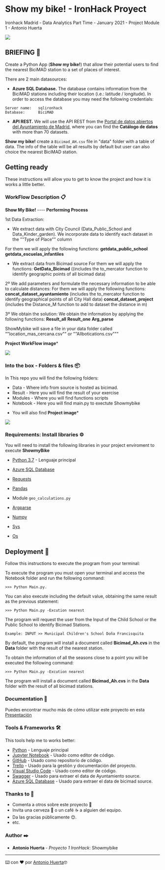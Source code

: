 # Show my bike! - IronHack Proyect
Ironhack Madrid - Data Analytics Part Time - January 2021 - Project Module 1 - Antonio Huerta
<p align="left"><img src="https://cdn-images-1.medium.com/max/184/1*2GDcaeYIx_bQAZLxWM4PsQ@2x.png"></p>

## BRIEFING  📌

Create a Python App (**Show my bike!**) that allow their potential users to find the nearest BiciMAD station to a set of places of interest.

There are 2 main datasources:

- **Azure SQL Database.** The database contains information from the BiciMAD stations including their location (i.e.: latitude / longitude). In order to access the database you may need the following credentials:
```
Server name:   sqlironhack
Database:      BiciMAD
```
- **API REST.** We will use the API REST from the [Portal de datos abiertos del Ayuntamiento de Madrid](https://datos.madrid.es/nuevoMadrid/swagger-ui-master-2.2.10/dist/index.html?url=/egobfiles/api.datos.madrid.es.json#/), where you can find the __Catálogo de datos__ with more than 70 datasets.

**Show my bike!** create a `Bicimad_AH.csv` file in "data" folder with a table of data. The info of the table will be all results by default but user can also choice the nearest BiciMAD station.


## Getting ready

These instructions will allow you to get to know the project and how it is works a little better.


### WorkFlow Description  📋

**Show My Bike!** ---- **Performing Process**

1st Data Extraction:
- We extract data with City Council (Data_Public_School and Data_Kinder_garden).
We incorporate data to identify each dataset in the ""Type of Place"" column

For them we will apply the following functions:
**getdata_public_school
getdata_escuelas_infantiles**

- We extract data from Bicimad source
For them we will apply the functions:
**GetData_Bicimad** ((includes the to_mercator function to identify geographic points of all bicimad data)

2º We add parameters and formulate the necessary information to be able to calculate distances:
For them we will apply the following functions:
**concat_dataset_ayuntamiento** (includes the to_mercator function to identify geographical points of all City Hall data)
**concat_dataset_project** (includes the Distance_M function to add to dataset the distance in m)

3º We obtain the solution:
We obtain the information by applying the following functions:
**Result_all**
**Result_one**
**Arg_parse**

ShowMybike will save a file in your data folder called ""location_mas_cercana.csv"" or ""Allbotications.csv"""


**Project WorkFlow image***
<p align="left"><img src="https://drive.google.com/file/d/1j0_XNpKh5O8BM5DFSg92UvRLc6AXmTRI/view?usp=sharing"></p>



### Into the box - Folders & files  📦

In This repo you will find the following folders:

- Data - Where info from source is hosted as bicimad.
- Result - Here you will find the result of your exercise
- Modules - Where you will find functions scripts
- Notebook - Here you will find main.py to exectute Showmybike

* You will also find 
**Project image***
<p align="left"><img src="https://drive.google.com/file/d/1aSxouxrdJIB3r3FS5kcgvT-RagOKrqM9/view?usp=sharing"></p>


### Requirements: Install libraries ⚙️

You will need to install the following libraries in your project enviroment to execute **ShowmyBike**

- [Python 3.7](https://www.python.org/) - Lenguaje principal

- [Azure SQL Database](https://portal.azure.com/)

- [Requests](https://requests.readthedocs.io/)

- [Pandas](https://pandas.pydata.org/pandas-docs/stable/reference/index.html)

- Module `geo_calculations.py`

- [Argparse](https://docs.python.org/3.7/library/argparse.html)

- [Numpy](https://docs.python.org/3.7/library/argparse.html)

- [Sys](https://docs.python.org/3.7/library/argparse.html)

- [Os](https://docs.python.org/3.7/library/argparse.html)


## Deployment 🚀

Follow this instructions to execute the program from your terminal:

To execute the program you must open your terminal and access the Notebook folder and run the following command:

```>>> Python Main.py.```

You can also execute including the default value, obtaining the same result as the previous statement:

```>>> Python Main.py -Excution nearest```

The program will request the user from the Input of the Child School or the Public School to identify Bicimad Stations.

```Example: INPUT >> Municipal Children's School Doña Francisquita```

By default, the program will install a document called **Bicimad_Ah.cvs** in the **Data** folder with the result of the nearest station.

To obtain the information of all the seasons close to a point you will be executed the following command:

```>>> Python Main.py -Excution nearest```

The program will install a document called **Bicimad_Ah.cvs** in the **Data** folder with the result of all bicimad stations.


### Documentation 📖

Puedes encontrar mucho más de cómo utilizar este proyecto en esta [Presentación](https://github.com/tu/proyecto/wiki)


### Tools & Frameworks 🛠️

This tools help me to works better: 

* [Python](https://www.python.org/) - Lenguaje principal
* [Jupyter Notebook](https://jupyter.org/) - Usado como editor de código.
* [GitHub](https://jupyter.org/) - Usado como repositorio de código.
* [Trello](https://trello.com/) - Usado para la gestión y documentación del proyecto.
* [Visual Studio Code](https://code.visualstudio.com/) - Usado como editor de código.
* [Swagger](https://datos.madrid.es/nuevoMadrid/swagger-ui-master-2.2.10/dist/index.html?url=/egobfiles/api.datos.madrid.es.json) - Usado para extraer el data de Ayuntamiento source.
* [Azure SQL Database](https://portal.azure.com/) - Usado para extraer el data de bicimad source.


### Thanks to 🎁

* Comenta a otros sobre este proyecto 📢
* Invita una cerveza 🍺 o un café ☕ a alguien del equipo. 
* Da las gracias públicamente 😊.
* etc.


### Author ✒️

* **Antonio Huerta** - *Proyecto 1 IronHack*: Showmybike
---
⌨️ con ❤️ por [Antonio Huerta](https://github.com/napoleonthevitzla)🤓